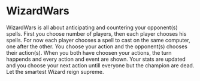 # WizardWars

WizardWars is all about anticipating and countering your opponent(s) spells.
First you choose number of players, then each player chooses his spells.
For now each player chooses a spell to cast on the same computer, one after the other.
You choose your action and the opponent(s) chooses their action(s).
When you both have choosen your actions, the turn happends and every action and event are shown.
Your stats are updated and you choose your next action untill everyone but the champion are dead.
Let the smartest Wizard reign supreme.
